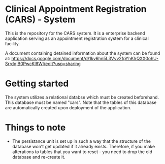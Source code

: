 
# Clinical Appointment Registration (CARS) - System
This is the repository for the CARS system. It is a enterprise backend application serving as an appointment registration system for a clinical facility. 

A document containing detained information about the system can be found at: https://docs.google.com/document/d/1kv6hn5L3Vvv2fpYhKIrQXX0ohU-SrrdqiB0PwcKI8WI/edit?usp=sharing

# Getting started
The system utilizes a relational databse which must be created beforehand. This database must be named "cars". Note that the tables of this database are automatically created upon deployment of the application. 

# Things to note
* The persistance unit is set up in such a way that the structure of the database won't get updated if it already exists. Therefore, if you make alterations to tables that you want to reset - you need to drop the old database and re-create it.
